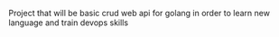 Project that will be basic crud web api for golang in order to learn new language and train devops skills
